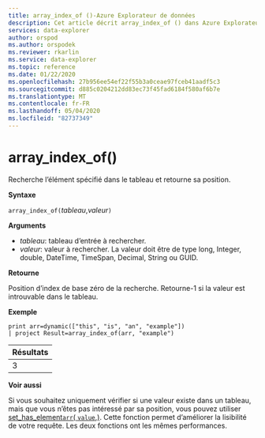```yaml
---
title: array_index_of ()-Azure Explorateur de données
description: Cet article décrit array_index_of () dans Azure Explorateur de données.
services: data-explorer
author: orspod
ms.author: orspodek
ms.reviewer: rkarlin
ms.service: data-explorer
ms.topic: reference
ms.date: 01/22/2020
ms.openlocfilehash: 27b956ee54ef22f55b3a0ceae97fceb41aadf5c3
ms.sourcegitcommit: d885c0204212dd83ec73f45fad6184f580af6b7e
ms.translationtype: MT
ms.contentlocale: fr-FR
ms.lasthandoff: 05/04/2020
ms.locfileid: "82737349"
---
```

# <a name="array_index_of"></a>array_index_of()

Recherche l’élément spécifié dans le tableau et retourne sa position.

**Syntaxe**

`array_index_of(`*tableau*,*valeur*`)`

**Arguments**

* *tableau*: tableau d’entrée à rechercher.
* *valeur*: valeur à rechercher. La valeur doit être de type long, Integer, double, DateTime, TimeSpan, Decimal, String ou GUID.

**Retourne**

Position d’index de base zéro de la recherche.
Retourne-1 si la valeur est introuvable dans le tableau.

**Exemple**

```kusto
print arr=dynamic(["this", "is", "an", "example"]) 
| project Result=array_index_of(arr, "example")
```

|Résultats|
|---|
|3|

**Voir aussi**

Si vous souhaitez uniquement vérifier si une valeur existe dans un tableau, mais que vous n’êtes pas intéressé par sa position, vous pouvez utiliser [set_has_element`arr`( `value`,)](sethaselementfunction.md). Cette fonction permet d’améliorer la lisibilité de votre requête. Les deux fonctions ont les mêmes performances.
